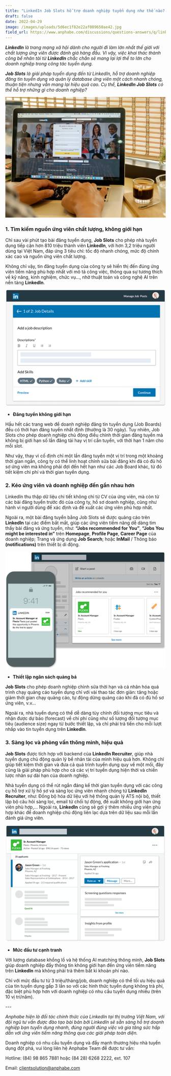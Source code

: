 ```yaml
---
title: "LinkedIn Job Slots hỗ trợ doanh nghiệp tuyển dụng như thế nào? "
draft: false
date: 2022-04-29
image: /images/uploads/5d6ec1f82e22af089650ae42.jpg
field_url: https://www.anphabe.com/discussions/questions-answers/q/linkedin-job-slots-ho-tro-doanh-nghiep-tuyen-dung-nhu-nao/40504/answer
---
```

***LinkedIn** là trang mạng xã hội dành cho người đi làm lớn nhất thế giới với chất lượng ứng viên được đánh giá hàng đầu. Vì vậy, việc khai thác thành công bể nhân tài từ **LinkedIn** chắc chắn sẽ mang lại lợi thế to lớn cho doanh nghiệp trong công tác tuyển dụng.*  

***Job Slots** là giải pháp tuyển dụng đến từ LinkedIn, hỗ trợ doanh nghiệp đăng tin tuyển dụng và quản lý database ứng viên một cách nhanh chóng, thuận tiện nhưng vẫn mang lại hiệu quả cao. Cụ thể, **LinkedIn Job Slots** có thể hỗ trợ những gì cho doanh nghiệp?*  

![LinkedIn Job Slots hỗ trợ doanh nghiệp đăng tin tuyển dụng và quản lý database ứng viên một cách nhanh chóng, thuận tiện nhưng vẫn mang lại hiệu quả cao.](/images/uploads/5d6ec1f82e22af089650ae42.jpg "LinkedIn Job Slots hỗ trợ doanh nghiệp đăng tin tuyển dụng và quản lý database ứng viên một cách nhanh chóng, thuận tiện nhưng vẫn mang lại hiệu quả cao.")

### **1. Tìm kiếm nguồn ứng viên chất lượng, không giới hạn** 

Chỉ sau vài phút tạo bài đăng tuyển dụng, **Job Slots** cho phép nhà tuyển dụng tiếp cận hơn 810 triệu thành viên **LinkedIn**, với hơn 3,2 triệu người dùng tại Việt Nam, đáp ứng 3 tiêu chí: tốc độ nhanh chóng, mức độ chính xác cao và nguồn ứng viên chất lượng.  

Không chỉ vậy, tin đăng tuyển dụng của công ty sẽ hiển thị đến đúng ứng viên tiềm năng phù hợp nhất với mô tả công việc, thông qua sự tương thích về kỹ năng, kinh nghiệm, chức vụ…, nhờ thuật toán và công nghệ AI trên nền tảng **LinkedIn**.  

![Job Slots cho phép nhà tuyển dụng tiếp cận hơn 810 triệu thành viên LinkedIn, với hơn 3,2 triệu người dùng tại Việt Nam.](/images/uploads/job-m4-hiw1-jobs-d.png.original.png "Job Slots cho phép nhà tuyển dụng tiếp cận hơn 810 triệu thành viên LinkedIn, với hơn 3,2 triệu người dùng tại Việt Nam.")

* **Đăng tuyển không giới hạn** 

Hầu hết các trang web để doanh nghiệp đăng tin tuyển dụng (Job Boards) đều có thời hạn đăng tuyển nhất định (thường là 30 ngày). Tuy nhiên, Job Slots cho phép doanh nghiệp chủ động điều chỉnh thời gian đăng tuyển mà không bị giới hạn số lần đăng tải hay vị trí cần tuyển, với thời hạn 1 năm cho mỗi slot.  

Như vậy, thay vì cố định chỉ một lần đăng tuyển một vị trí trong một khoảng thời gian ngắn, công ty có thể linh hoạt chỉnh sửa bài đăng khi đã có đủ hồ sơ ứng viên mà không phải đợi đến hết hạn như các Job Board khác, từ đó tiết kiệm chi phí và thời gian tuyển dụng. 

### **2. Kéo ứng viên và doanh nghiệp đến gần nhau hơn** 

LinkedIn thu thập dữ liệu chi tiết không chỉ từ CV của ứng viên, mà còn từ các bài đăng tuyển trước đó của công ty, hồ sơ doanh nghiệp, cũng như hành vi người dùng để xác định và đề xuất các ứng viên phù hợp nhất. 

Ngoài ra, một bài đăng tuyển bằng Job Slots sẽ được quảng cáo trên **LinkedIn** tại các điểm bắt mắt, giúp các ứng viên tiềm năng dễ dàng tìm thấy bài đăng và ứng tuyển, như: **“Jobs recommended for You”**, **“Jobs You might be interested in”** trên **Homepage**, **Profile Page**, **Career Page** của doanh nghiệp; Trang và ứng dụng **Job Search**; hoặc **InMail** / Thông báo **(notifications)** trên thiết bị di động. 

![Bài đăng tuyển bằng Job Slots sẽ được quảng cáo trên LinkedIn tại các điểm bắt mắt, giúp các ứng viên tiềm năng dễ dàng ứng tuyển.](/images/uploads/job-m4-hiw2-get-d.png.original.png "Bài đăng tuyển bằng Job Slots sẽ được quảng cáo trên LinkedIn tại các điểm bắt mắt, giúp các ứng viên tiềm năng dễ dàng ứng tuyển.")

* **Thiết lập ngân sách quảng bá** 

**Job Slots** cho phép doanh nghiệp chỉnh sửa thời hạn và cá nhân hóa quá trình chạy quảng cáo tuyển dụng chỉ với vài thao tác đơn giản: tăng hoặc giảm thời gian chạy quảng cáo, tự động dừng quảng cáo khi đã có đủ hồ sơ ứng viên, v.v...  

Ngoài ra, nhà tuyển dụng có thể dễ dàng tùy chỉnh đối tượng mục tiêu và nhận được dự báo (forecast) về chi phí cũng như số lượng đối tượng mục tiêu (audience size) ngay từ bước thiết lập, và chỉ phải trả tiền cho mỗi lượt nhấp vào tin tuyển dụng trên **LinkedIn**. 

### **3. Sàng lọc và phỏng vấn thông minh, hiệu quả** 

**Job Slots** được tích hợp với backend của **LinkedIn Recruiter**, giúp nhà tuyển dụng chủ động quản lý bể nhân tài của mình hiệu quả hơn. Không chỉ giúp tiết kiệm thời gian và đưa cả quá trình tuyển dụng quy về một mối, đây cũng là giải pháp phù hợp cho cả các vị trí tuyển dụng hiện thời và chiến lược nhân sự dài hạn của doanh nghiệp.  

Nhà tuyển dụng có thể rút ngắn đáng kể thời gian tuyển dụng với các công cụ hỗ trợ xử lý hồ sơ và sàng lọc ứng viên nhanh chóng từ **LinkedIn Recruiter**, như: Đồng bộ hóa dữ liệu với hệ thống quản lý ATS nội bộ, thiết lập bộ câu hỏi sàng lọc, email từ chối tự động, đề xuất không giới hạn ứng viên phù hợp,… Ngoài ra, **LinkedIn** cũng sẽ gợi ý thêm nhiều ứng viên phù hợp khác để doanh nghiệp chủ động liên lạc dựa trên dữ liệu sau mỗi lần đánh giá ứng viên.  

![Rút ngắn đáng kể thời gian tuyển dụng với các công cụ hỗ trợ xử lý hồ sơ và sàng lọc ứng viên nhanh chóng từ LinkedIn Recruiter.](/images/uploads/job-m4-hiw3-review-d.png.original.png "Rút ngắn đáng kể thời gian tuyển dụng với các công cụ hỗ trợ xử lý hồ sơ và sàng lọc ứng viên nhanh chóng từ LinkedIn Recruiter.")

* **Mức đầu tư cạnh tranh** 

Với lượng database khổng lồ và hệ thống AI matching thông minh, **Job Slots** giúp doanh nghiệp đẩy thông tin không giới hạn đến ứng viên tiềm năng trên **LinkedIn** mà không phải trả thêm bất kì khoản phí nào. 

Chỉ với mức đầu tư từ 3 triệu/tháng/job, doanh nghiệp có thể tối ưu hiệu quả của tin tuyển dụng gấp 3 lần so với các hình thức tuyển dụng không trả phí, đặc biệt phù hợp hơn với doanh nghiệp có nhu cầu tuyển dụng nhiều (trên 10 vị trí/năm). 

\---

*Anphabe hiện là đối tác chính thức của LinkedIn tại thị trường Việt Nam, với đội ngũ tư vấn được đào tạo bài bản bởi LinkedIn sẽ sẵn sàng hỗ trợ doanh nghiệp bạn tuyển dụng nhanh, đúng người đúng việc và gia tăng sức hấp dẫn với ứng viên tiềm năng thông qua các giải pháp toàn diện.* 

Doanh nghiệp có nhu cầu tuyển dụng và đẩy mạnh thương hiệu nhà tuyển dụng đột phá, vui lòng liên hệ Anphabe Team để được tư vấn: 

 Hotline: (84) 98 865 7881 hoặc (84 28) 6268 2222, ext. 107 

 Email: clientsolution@anphabe.com